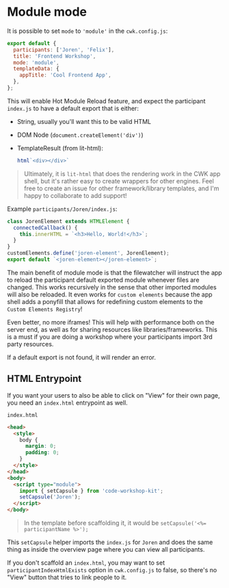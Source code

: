 # Module mode

It is possible to set `mode` to `'module'` in the `cwk.config.js`:

```js
export default {
  participants: ['Joren', 'Felix'],
  title: 'Frontend Workshop',
  mode: 'module',
  templateData: {
    appTitle: 'Cool Frontend App',
  },
};
```

This will enable Hot Module Reload feature, and expect the participant `index.js` to have a default export that is either:

- String, usually you'll want this to be valid HTML
- DOM Node (`document.createElement('div')`)
- TemplateResult (from lit-html):

  ```js
  html`<div></div>`
  ```

> Ultimately, it is `lit-html` that does the rendering work in the CWK app shell, but it's rather easy to create wrappers for other engines. Feel free to create an issue for other framework/library templates, and I'm happy to collaborate to add support!

Example `participants/Joren/index.js`:

```js
class JorenElement extends HTMLElement {
  connectedCallback() {
    this.innerHTML = `<h3>Hello, World!</h3>`;
  }
}
customElements.define('joren-element', JorenElement);
export default `<joren-element></joren-element>`;
```

The main benefit of module mode is that the filewatcher will instruct the app to reload the participant default exported module whenever files are changed.
This works recursively in the sense that other imported modules will also be reloaded.
It even works for `custom elements` because the app shell adds a ponyfill that allows for redefining custom elements to the `Custom Elements Registry`!

Even better, no more iframes! This will help with performance both on the server end, as well as for sharing resources like libraries/frameworks. This is a must if you are doing a workshop where your participants import 3rd party resources.

If a default export is not found, it will render an error.

## HTML Entrypoint

If you want your users to also be able to click on "View" for their own page, you need an `index.html` entrypoint as well.

`index.html`

```html
<head>
  <style>
    body {
      margin: 0;
      padding: 0;
    }
  </style>
</head>
<body>
  <script type="module">
    import { setCapsule } from 'code-workshop-kit';
    setCapsule('Joren');
  </script>
</body>
```

> In the template before scaffolding it, it would be `setCapsule('<%= participantName %>');`

This `setCapsule` helper imports the `index.js` for `Joren` and does the same thing as inside the overview page where you can view all participants.

If you don't scaffold an `index.html`, you may want to set `participantIndexHtmlExists` option in `cwk.config.js` to false, so there's no "View" button that tries to link people to it.
